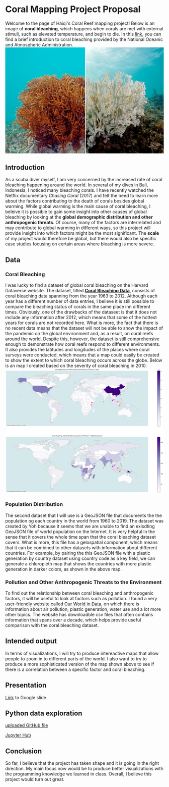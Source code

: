 # Coral Mapping Project Proposal
Welcome to the page of Haiqi's Coral Reef mapping project! Below is an image of __coral bleaching__, which happens when corals are met with external stimuli, such as elevated temperature, and begin to die. In this [link](https://oceanservice.noaa.gov/facts/coral_bleach.html#:~:text=Warmer%20water%20temperatures%20can%20result,bleaches%2C%20it%20is%20not%20dead), you can find a brief introduction to coral bleaching provided by the National Oceanic and Atmospheric Administration.
![alt text](https://github.com/yjwsb233/Coral/blob/main/Pasted_image_at_2017_04_18_03_43_PM.0.jpeg)

## Introduction
As a scuba diver myself, I am very concerned by the increased rate of coral bleaching happening around the world. In several of my dives in Bali, Indonesia, I noticed many bleaching corals. I have recently watched the Netflix documentary _Chasing Coral_ (2017) and felt the need to learn more about the factors contributing to the death of corals besides global warming. While global warming is the main cause of coral bleaching, I beleive it is possible to gain some insight into other causes of global bleaching by looking at the __global demographic distribution and other anthropogenic threats__. Of course, many of the factors are interrelated and may contribute to global warming in different ways, so this project will provide insight into which factors might be the most significant. The __scale__ of my project would therefore be global, but there would also be specific case studies focusing on certain areas where bleaching is more severe. 

## Data 
### Coral Bleaching
I was lucky to find a dataset of global coral bleaching on the Harvard Dataverse website. The dataset, titled [__Coral Bleaching Data__](https://dataverse.harvard.edu/file.xhtml?persistentId=doi:10.7910/DVN/KUVQKY/PAMLRZ), consists of coral bleaching data spanning from the year 1963 to 2012. Although each year has a different number of data entries, I believe it is still possible to compare the bleaching status of corals in the same place inn different times. Obviously, one of the drawbacks of the dataseet is that it does not include any information after 2012, which means that some of the hottest years for corals are not recorded here. What is more, the fact that there is no recent data means that the dataset will not be able to show the impact of the pandemic on the global environment and, as a result, on coral reefs around the world. Despite this, however, the dataset is still comprehensive enough to demonstrate how coral reefs respond to different environments. It also provides the latitudes and longitudes of the places where coral surveys were conducted, which means that a map could easily be created to show the extent to which coral bleaching occurs across the globe. Below is an map I created based on the severity of coral bleaching in 2010.
![alt text](https://github.com/yjwsb233/Coral/blob/main/download%20(1).png)

### Population Distribution 
The second dataset that I will use is a GeoJSON file that documents the the population og each country in the world from 1960 to 2019. The dataset was created by Yoh because it seems that we are unable to find an exisdting GeoJSON file of world population on the Internet. It is very helpful in the sense that it covers the whole time span that the coral bleaching dataset covers. What is more, this file has a gelospatial component, which means that it can be combined to other datasets with information about different countries. For example, by pairing the this GeoJSON file with a plastic generation by country dataset using country code as a key field, we can generate a chloropleth map that shows the countries with more plastic generation in darker colors, as shown in the above map.

### Pollution and Other Anthropogenic Threats to the Environment
To find out the relationship between coral bleaching and anthropogenic factors, it will be useful to look at factors such as pollution. I found a very user-friendly website called [Our World in Data](https://ourworldindata.org/air-pollution), on which there is information about air pollution, plastic generation, water use and a lot more other topics. The website has downloadble csv files that often contains information that spans over a decade, which helps provide useful comparison with the coral bleaching dataset.  

## Intended output
In terms of visualizations, I will try to produce intereactive maps that allow people to zoom in to different parts of the world. I also want to try to produce a more sophisticated version of the map shown above to see if there is a correlation between a specific factor and coral bleaching.

## Presentation
[Link](https://docs.google.com/presentation/d/1z0hzVbu3L1AY3euGS2-rqUir-C0i2YAvGQFS517Eh3I/edit?usp=sharing) to Google slide

## Python data exploration
[uploaded GitHub file](https://github.com/yjwsb233/Coral/blob/main/Week%205%20Data%20Exploration%20(1).ipynb)

[Jupyter Hub](https://jupyter.idre.ucla.edu/user/haiqi@ucla.edu/notebooks/21W-DH140/Weeks/Week04/Week%205%20Data%20Exploration.ipynb#)

## Conclusion
So far, I believe that the project has taken shape and it is going in the right direction. My main focus now would be to produce better visualizations with the programming knowledge we learned in class. Overall, I believe this project would turn out great. 
